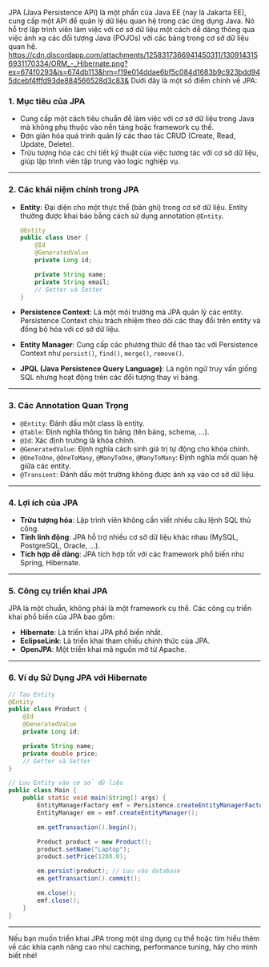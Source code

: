 JPA (Java Persistence API) là một phần của Java EE (nay là Jakarta EE), cung cấp một API để quản lý dữ liệu quan hệ trong các ứng dụng Java. Nó hỗ trợ lập trình viên làm việc với cơ sở dữ liệu một cách dễ dàng thông qua việc ánh xạ các đối tượng Java (POJOs) với các bảng trong cơ sở dữ liệu quan hệ.
https://cdn.discordapp.com/attachments/1258317366941450311/1309143156931170334/ORM_-_Hibernate.png?ex=674f0293&is=674db113&hm=f19e014ddae6bf5c084d1683b9c923bdd945dcebf4fffd93de884566528d3c83&
Dưới đây là một số điểm chính về JPA:

### 1. **Mục tiêu của JPA**
- Cung cấp một cách tiêu chuẩn để làm việc với cơ sở dữ liệu trong Java mà không phụ thuộc vào nền tảng hoặc framework cụ thể.
- Đơn giản hóa quá trình quản lý các thao tác CRUD (Create, Read, Update, Delete).
- Trừu tượng hóa các chi tiết kỹ thuật của việc tương tác với cơ sở dữ liệu, giúp lập trình viên tập trung vào logic nghiệp vụ.

---

### 2. **Các khái niệm chính trong JPA**
- **Entity**: Đại diện cho một thực thể (bản ghi) trong cơ sở dữ liệu. Entity thường được khai báo bằng cách sử dụng annotation `@Entity`.
  ```java
  @Entity
  public class User {
      @Id
      @GeneratedValue
      private Long id;

      private String name;
      private String email;
      // Getter và Setter
  }
  ```

- **Persistence Context**: Là một môi trường mà JPA quản lý các entity. Persistence Context chịu trách nhiệm theo dõi các thay đổi trên entity và đồng bộ hóa với cơ sở dữ liệu.

- **Entity Manager**: Cung cấp các phương thức để thao tác với Persistence Context như `persist()`, `find()`, `merge()`, `remove()`.

- **JPQL (Java Persistence Query Language)**: Là ngôn ngữ truy vấn giống SQL nhưng hoạt động trên các đối tượng thay vì bảng.

---

### 3. **Các Annotation Quan Trọng**
- `@Entity`: Đánh dấu một class là entity.
- `@Table`: Định nghĩa thông tin bảng (tên bảng, schema, ...).
- `@Id`: Xác định trường là khóa chính.
- `@GeneratedValue`: Định nghĩa cách sinh giá trị tự động cho khóa chính.
- `@OneToOne`, `@OneToMany`, `@ManyToOne`, `@ManyToMany`: Định nghĩa mối quan hệ giữa các entity.
- `@Transient`: Đánh dấu một trường không được ánh xạ vào cơ sở dữ liệu.

---

### 4. **Lợi ích của JPA**
- **Trừu tượng hóa**: Lập trình viên không cần viết nhiều câu lệnh SQL thủ công.
- **Tính linh động**: JPA hỗ trợ nhiều cơ sở dữ liệu khác nhau (MySQL, PostgreSQL, Oracle, ...).
- **Tích hợp dễ dàng**: JPA tích hợp tốt với các framework phổ biến như Spring, Hibernate.

---

### 5. **Công cụ triển khai JPA**
JPA là một chuẩn, không phải là một framework cụ thể. Các công cụ triển khai phổ biến của JPA bao gồm:
- **Hibernate**: Là triển khai JPA phổ biến nhất.
- **EclipseLink**: Là triển khai tham chiếu chính thức của JPA.
- **OpenJPA**: Một triển khai mã nguồn mở từ Apache.

---

### 6. **Ví dụ Sử Dụng JPA với Hibernate**
```java
// Tạo Entity
@Entity
public class Product {
    @Id
    @GeneratedValue
    private Long id;

    private String name;
    private double price;
    // Getter và Setter
}

// Lưu Entity vào cơ sở dữ liệu
public class Main {
    public static void main(String[] args) {
        EntityManagerFactory emf = Persistence.createEntityManagerFactory("my-persistence-unit");
        EntityManager em = emf.createEntityManager();

        em.getTransaction().begin();

        Product product = new Product();
        product.setName("Laptop");
        product.setPrice(1200.0);

        em.persist(product); // Lưu vào database
        em.getTransaction().commit();

        em.close();
        emf.close();
    }
}
```

---

Nếu bạn muốn triển khai JPA trong một ứng dụng cụ thể hoặc tìm hiểu thêm về các khía cạnh nâng cao như caching, performance tuning, hãy cho mình biết nhé!